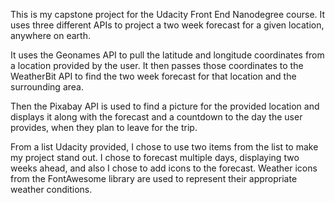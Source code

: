This is my capstone project for the Udacity Front End Nanodegree course.
It uses three different APIs to project a two week forecast for a given location,
anywhere on earth. 

It uses the Geonames API to pull the latitude and longitude coordinates from a 
location provided by the user. It then passes those coordinates to the WeatherBit API
to find the two week forecast for that location and the surrounding area.

Then the Pixabay API is used to find a picture for the provided location and displays
it along with the forecast and a countdown to the day the user provides, when they plan to
leave for the trip.

From a list Udacity provided, I chose to use two items from the list to make my project stand 
out. I chose to forecast multiple days, displaying two weeks ahead, and also I chose to add 
icons to the forecast. Weather icons from the FontAwesome library are used to represent
their appropriate weather conditions.

